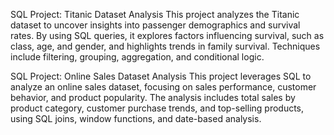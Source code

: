 SQL Project: Titanic Dataset Analysis
This project analyzes the Titanic dataset to uncover insights into passenger demographics and survival rates. By using SQL queries, it explores factors influencing survival, such as class, age, and gender, and highlights trends in family survival. Techniques include filtering, grouping, aggregation, and conditional logic.


SQL Project: Online Sales Dataset Analysis
This project leverages SQL to analyze an online sales dataset, focusing on sales performance, customer behavior, and product popularity. The analysis includes total sales by product category, customer purchase trends, and top-selling products, using SQL joins, window functions, and date-based analysis.
